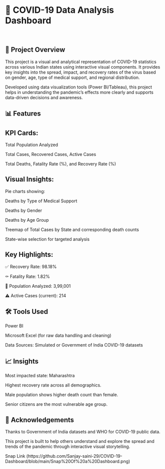 <h1>
🧮 COVID-19 Data Analysis Dashboard
</h1>
<br>
<h2>
📌 Project Overview
  </h2>
  <p>
This project is a visual and analytical representation of COVID-19 statistics across various Indian states using interactive visual components. It provides key insights into the spread, impact, and recovery rates of the virus based on gender, age, type of medical support, and regional distribution.
</p>

Developed using data visualization tools (Power BI/Tableau), this project helps in understanding the pandemic’s effects more clearly and supports data-driven decisions and awareness.
<h2>
📊 Features
  </h2>
  <h2>
KPI Cards:
</h2>
<p>
Total Population Analyzed


Total Cases, Recovered Cases, Active Cases

Total Deaths, Fatality Rate (%), and Recovery Rate (%)
</p>
<h2>
Visual Insights:
</h2>

<p>
Pie charts showing:

Deaths by Type of Medical Support

Deaths by Gender

Deaths by Age Group

Treemap of Total Cases by State and corresponding death counts

State-wise selection for targeted analysis
</p>

<h2>
Key Highlights:
</h2>

<p>
✅ Recovery Rate: 98.18%

⚰️ Fatality Rate: 1.82%

👥 Population Analyzed: 3,99,001

⚠️ Active Cases (current): 214
</p>

<h2>
🛠 Tools Used
  </h2>
  <p>
Power BI 

Microsoft Excel (for raw data handling and cleaning)

Data Sources: Simulated or Government of India COVID-19 datasets
</p>
<h2>
📈 Insights
  </h2>
  <p>
Most impacted state: Maharashtra

Highest recovery rate across all demographics.

Male population shows higher death count than female.

Senior citizens are the most vulnerable age group.
</p>
<h2>
🙌 Acknowledgements
  </h2>

  <p>
Thanks to Government of India datasets and WHO for COVID-19 public data.

This project is built to help others understand and explore the spread and trends of the pandemic through interactive visual storytelling.
</p>
Snap Link (https://github.com/Sanjay-saini-29/COVID-19-Dashboard/blob/main/Snap%20Of%20a%20Dashboard.png)
